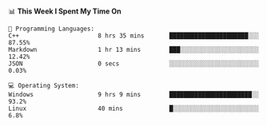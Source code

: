
<!--START_SECTION:waka-->
📊 **This Week I Spent My Time On** 

```text
💬 Programming Languages: 
C++                      8 hrs 35 mins       ██████████████████████░░░   87.55% 
Markdown                 1 hr 13 mins        ███░░░░░░░░░░░░░░░░░░░░░░   12.42% 
JSON                     0 secs              ░░░░░░░░░░░░░░░░░░░░░░░░░   0.03%

💻 Operating System: 
Windows                  9 hrs 9 mins        ███████████████████████░░   93.2% 
Linux                    40 mins             █░░░░░░░░░░░░░░░░░░░░░░░░   6.8%

```


<!--END_SECTION:waka-->
